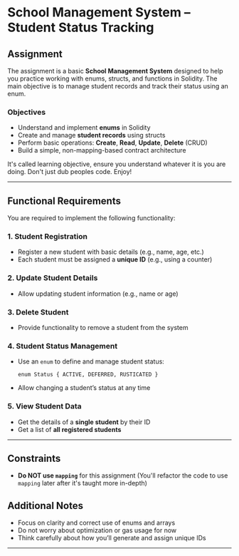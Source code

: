 # School Management System – Student Status Tracking

## Assignment

The assignment is a basic **School Management System** designed to help you practice working with enums, structs, and functions in Solidity. The main objective is to manage student records and track their status using an enum.

### Objectives

- Understand and implement **enums** in Solidity
- Create and manage **student records** using structs
- Perform basic operations: **Create**, **Read**, **Update**, **Delete** (CRUD)
- Build a simple, non-mapping-based contract architecture

It's called learning objective, ensure you understand whatever it is you are doing. Don't just dub peoples code. Enjoy!

---

## Functional Requirements

You are required to implement the following functionality:

### 1. **Student Registration**

- Register a new student with basic details (e.g., name, age, etc.)
- Each student must be assigned a **unique ID** (e.g., using a counter)

### 2. **Update Student Details**

- Allow updating student information (e.g., name or age)

### 3. **Delete Student**

- Provide functionality to remove a student from the system

### 4. **Student Status Management**

- Use an `enum` to define and manage student status:

  ```solidity
  enum Status { ACTIVE, DEFERRED, RUSTICATED }
  ```

- Allow changing a student’s status at any time

### 5. **View Student Data**

- Get the details of a **single student** by their ID
- Get a list of **all registered students**

---

## Constraints

- **Do NOT use `mapping`** for this assignment
  (You'll refactor the code to use `mapping` later after it's taught more in-depth)

## Additional Notes

- Focus on clarity and correct use of enums and arrays
- Do not worry about optimization or gas usage for now
- Think carefully about how you’ll generate and assign unique IDs

---
